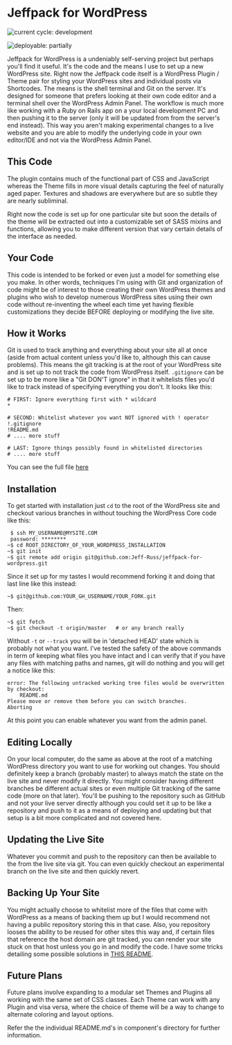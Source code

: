 # Jeffpack for WordPress

![current cycle: development](https://s3.amazonaws.com/cdn.shared/git-status-badges/current_cycle-development-yellow.svg)  

![deployable: partially](https://s3.amazonaws.com/cdn.shared/git-status-badges/deployable-partially-yellow.svg)  

Jeffpack for WordPress is a undeniably self-serving project but perhaps you'll find it useful. It's the code and the means I use to set up a new WordPress site. Right now the Jeffpack code itself is a WordPress Plugin / Theme pair for styling your WordPress sites and individual posts via Shortcodes. The means is the shell terminal and Git on the server. It's designed for someone that prefers looking at their own code editor and a terminal shell over the WordPress Admin Panel. The workflow is much more like working with a Ruby on Rails app on a your local development PC and then pushing it to the server (only it will be updated from from the server's end instead). This way you aren't making experimental changes to a live website and you are able to modify the underlying code in your own editor/IDE and not via the WordPress Admin Panel.  

## This Code

The plugin contains much of the functional part of CSS and JavaScript whereas the Theme fills in more visual details capturing the feel of naturally aged paper. Textures and shadows are everywhere but are so subtle they are nearly subliminal.  

Right now the code is set up for one particular site but soon the details of the theme will be extracted out into a customizable set of SASS mixins and functions, allowing  you to make different version that vary certain details of the interface as needed.  

## Your Code

This code is intended to be forked or even just a model for something else you make. In other words, techniques I'm using with Git and organization of code might be of interest to those creating their own WordPress themes and plugins who wish to develop numerous WordPress sites using their own code without re-inventing the wheel each time yet having flexible customizations they decide BEFORE deploying or modifying the live site.  

## How it Works

Git is used to track anything and everything about your site all at once (aside from actual content unless you'd like to, although this can cause problems). This means the git tracking is at the root of your WordPress site and is set up to not track the code from WordPress itself. `.gitignore` can be set up to be more like a "Git DON'T ignore" in that it whitelists files you'd like to track instead of specifying everything you don't. It looks like this:  

    # FIRST: Ignore everything first with * wildcard 
    *
    
    # SECOND: Whitelist whatever you want NOT ignored with ! operator
    !.gitignore
    !README.md
    # .... more stuff
    
    # LAST: Ignore things possibly found in whitelisted directories
    # .... more stuff

You can see the full file [here](.gitignore)

## Installation 

To get started with installation just `cd` to the root of the WordPress site and checkout various branches in without touching the WordPress Core code like this:  

     $ ssh MY_USERNAME@MYSITE.COM
     password: ********
    ~$ cd ROOT_DIRECTORY_OF_YOUR_WORDPRESS_INSTALLATION
    ~$ git init
    ~$ git remote add origin git@github.com:Jeff-Russ/jeffpack-for-wordpress.git

 Since it set up for my tastes I would recommend forking it and doing that last line like this instead:  

    ~$ git@github.com:YOUR_GH_USERNAME/YOUR_FORK.git

Then: 

    ~$ git fetch
    ~$ git checkout -t origin/master   # or any branch really

Without `-t` or `--track` you will be in 'detached HEAD' state which is probably not what you want. I've tested the safety of the above commands in term of keeping what files you have intact and I can verify that if you have any files with matching paths and names, git will do nothing and you will get a notice like this:  

    error: The following untracked working tree files would be overwritten by checkout:
        README.md
    Please move or remove them before you can switch branches.
    Aborting

At this point you can enable whatever you want from the admin panel.  

## Editing Locally 

On your local computer, do the same as above at the root of a matching WordPress directory you want to use for working out changes. You should definitely keep a branch (probably master) to always match the state on the live site and never modify it directly. You might consider having different branches be different actual sites or even multiple Git tracking of the same code (more on that later). You'll be pushing to the repository such as GitHub and not your live server directly although you could set it up to be like a repository and push to it as a means of deploying and updating but that setup is a bit more complicated and not covered here.  

## Updating the Live Site

Whatever you commit and push to the repository can then be available to the from the live site via git. You can even quickly checkout an experimental branch on the live site and then quickly revert.  

## Backing Up Your Site

You might actually choose to whitelist more of the files that come with WordPress as a means of backing them up but I would recommend not having a public repository storing this in that case. Also, you repository looses the ability to be reused for other sites this way and, if certain files that reference the host domain are git tracked, you can render your site stuck on that host unless you go in and modify the code. I have some tricks detailing some possible solutions in [THIS README](jeffpack-non-executing/additional-docs/git-tricks.md).  

## Future Plans

Future plans involve expanding to a modular set Themes and Plugins all working with the same set of CSS classes. Each Theme can work with any Plugin and visa versa, where the choice of theme will be a way to change to alternate coloring and layout options.  

Refer the the individual README.md's in component's directory for further information.  
